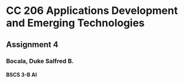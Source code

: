 # CC 206 Applications Development and Emerging Technologies
## Assignment 4
### Bocala, Duke Salfred B.
#### BSCS 3-B AI
